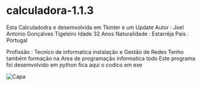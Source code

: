 # calculadora-1.1.3
Esta Calculadodra e desemvolvida em Tkinter e um Update
Autor : Joel Antonio Gonçalves Tigeleiro
Idade 32 Anos 
Naturalidade : Estarréja 
Pais : Portugal

Profissão : Tecnico de informatica instalação e Gestão de Redes Tenho também formação na Area de programação informatica
todo Este programa foi desemvolvido em python  fica aqui o codico em exe




![Capa](https://github.com/joeldevportugal/calculadora-1.1.3/assets/135770029/0ea8fb29-c0e7-4dcf-b4a0-a9b05a2ac08e)

